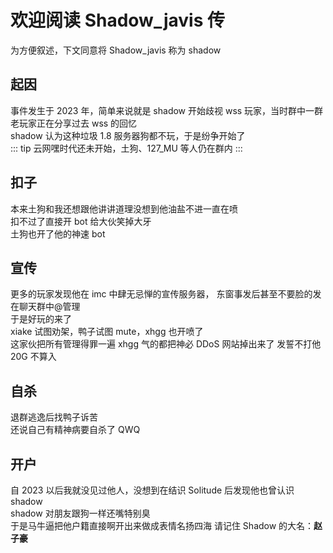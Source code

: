 # 欢迎阅读 Shadow_javis 传

为方便叙述，下文同意将 Shadow_javis 称为 shadow

## 起因

事件发生于 2023 年，简单来说就是 shadow 开始歧视 wss 玩家，当时群中一群老玩家正在分享过去 wss 的回忆  
shadow 认为这种垃圾 1.8 服务器狗都不玩，于是纷争开始了  
::: tip
云网嘿时代还未开始，土狗、127_MU 等人仍在群内
:::

## 扣子

本来土狗和我还想跟他讲讲道理没想到他油盐不进一直在喷  
扣不过了直接开 bot 给大伙笑掉大牙  
土狗也开了他的神速 bot

## 宣传

更多的玩家发现他在 imc 中肆无忌惮的宣传服务器，
东窗事发后甚至不要脸的发在聊天群中@管理  
于是好玩的来了  
xiake 试图劝架，鸭子试图 mute，xhgg 也开喷了  
这家伙把所有管理得罪一遍
xhgg 气的都把神必 DDoS 网站掉出来了
发誓不打他 20G 不算入

## 自杀

退群逃逸后找鸭子诉苦  
还说自己有精神病要自杀了 QWQ

## 开户

自 2023 以后我就没见过他人，没想到在结识 Solitude 后发现他也曾认识 shadow  
shadow 对朋友跟狗一样还嘴特别臭  
于是马牛逼把他户籍直接啊开出来做成表情名扬四海
请记住 Shadow 的大名：**赵子豪**
